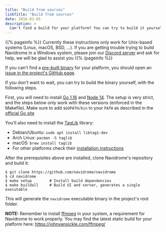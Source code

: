 ```yaml
---
title: "Build from sources"
linkTitle: "Build from sources"
date: 2016-01-05
description: >
  Can't find a build for your platform? You can try to build it yourself
---
```


{{% pageinfo %}}
Currently these instructions only work for Unix-based systems (Linux, macOS, BSD, ...). If you are getting 
trouble trying to build Navidrome in a Windows system, please join our [Discord server](https://discord.gg/xh7j7yF) 
and ask for help, we will be glad to assist you
{{% /pageinfo %}}


If you can't find a [pre-built binary](https://github.com/navidrome/navidrome/releases) for your platform,
you should open an [issue in the project's GitHub page](https://github.com/navidrome/navidrome/issues).

If you don't want to wait, you can try to build the binary yourself, with the following steps.

First, you will need to install [Go 1.16](https://golang.org/doc/install) and
[Node 14](http://nodejs.org). The setup is very strict, and the steps below only work with
these versions (enforced in the Makefile). Make sure to add `$GOPATH/bin` to your `PATH` as described
in the [official Go site](https://golang.org/doc/gopath_code.html#GOPATH)

You'll also need to install the [TagLib](http://taglib.org) library:
- Debian/Ubuntu: `sudo apt install libtag1-dev`
- Arch Linux: `pacman -S taglib`
- macOS: `brew install taglib`
- For other platforms check their [installation instructions](https://github.com/taglib/taglib/blob/master/INSTALL.md)

After the prerequisites above are installed, clone Navidrome's repository and build it:

```shell script
$ git clone https://github.com/navidrome/navidrome
$ cd navidrome
$ make setup        # Install build dependencies
$ make buildall     # Build UI and server, generates a single executable
```

This will generate the `navidrome` executable binary in the project's root folder.

**NOTE:** Remember to install [ffmpeg](https://ffmpeg.org/download.html) in your system, a requirement for Navidrome to work
properly. You may find the latest static build for your platform here: https://johnvansickle.com/ffmpeg/
